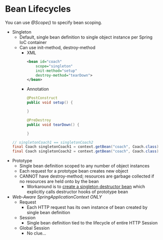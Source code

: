 # Bean Lifecycles

You can use *@Scope()* to specify bean scoping.

+ Singleton
    + Default, single bean definition to single object instance per Spring IoC container
    + Can use init-method, destroy-method
        + XML
            ```xml
            <bean id="coach" 
                scope="singleton"
                init-method="setup"
                destroy-method="tearDown">
            </bean>
            ```
        + Annotation
            ```java
            @PostConstruct
            public void setup() {

            }

            @PreDestroy
            public void tearDown() {

            }
            ```
    ```java
    // singletonCoach1 == singletonCoach2
    final Coach singletonCoach1 = context.getBean("coach", Coach.class);
    final Coach singletonCoach2 = context.getBean("coach", Coach.class);
    ```
+ Prototype
    + Single bean definition scoped to any number of object instances
    + Each request for a prototype bean creates  new object
    + CANNOT have destroy-method; resources are garbage collected if no resources are held onto by the bean
        + Workaround is to [create a singleton destructor bean](https://stackoverflow.com/questions/50681027/do-spring-prototype-beans-need-to-be-destroyed-manually) which explicitly calls destructor hooks of prototype bean 
+ *Web-Aware SpringApplicationContext ONLY*
    + Request
        + Each HTTP request has its own instance of bean created by single bean definition
    + Session
        + Single bean definition tied to the lifecycle of entire HTTP Session 
    + Global Session
        + No clue...
